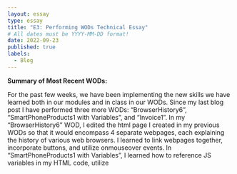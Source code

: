 ```yaml
---
layout: essay
type: essay
title: "E3: Performing WODs Technical Essay"
# All dates must be YYYY-MM-DD format!
date: 2022-09-23
published: true
labels:
  - Blog
---
```


<b>Summary of Most Recent WODs:</b>

For the past few weeks, we have been implementing the new skills we have learned both in our modules and in class in our WODs. Since my last blog post I have performed three more WODs: “BrowserHistory6”, “SmartPhoneProducts1 with Variables”, and “Invoice1”. In my “BrowserHistory6” WOD, I edited the html page I created in my previous WODs so that it would encompass 4 separate webpages, each explaining the history of various web browsers. I learned to link webpages together, incorporate buttons, and utilize onmouseover events. In “SmartPhoneProducts1 with Variables”, I learned how to reference JS variables in my HTML code, utilize <script> tags, and overall simplify and eliminate hard code. Whilst completing my “Invoice1” WOD, I learned how to utilize less hard code and more JS code. I utilized and practiced skills such as initializing and calling upon variables, blending JS and HTML code together, performing arithmetic with my JS variables, and inserting data into an HTML coded table. For more information please refer to this page: <a href="https://dport96.github.io/ITM352/morea/060.expressions-operators/experience-preparing-for-WOD.html">E3 Performing WODs Technical Essay</a>

<b>BrowserHistory6:</b>
  <br>
(1 attempt, 20:00min – Av)
  <br>
For this WOD I once again read the assignment’s instructions quite thoroughly before I started. I was fairly confident in what I already knew and how I could utilize it in this WOD. Overall, the instructions were quite straight forward so I didn’t really have to research the concepts too much before I started. I found the gif in the instructions to be quite useful because I could continually save my code and refresh my browser to make sure it looked like the gif throughout the entire time I was filming. Whilst coding I found that repeating the skills, copying and pasting, and switching between html files was a bit lengthily and repetitive (I think that I could have switched around better by utilizing more shortcuts). I do believe I referenced the instructional video once or twice to get some assistance but other than that it was pretty smooth sailing for this WOD. I think in the future I will prepare more before starting the assignment by search skills up on W3Schools. 

<b>SmartPhoneProducts1 with Variables:</b>
  <br>
(1 attempt, 8:30min – Rx)
  <br>
This WOD was pretty straight forward when reading the instructions as well as performing the actual assignment. I was able to implement the skills I had already learned in class and going through the exercise was smooth because of it. I don’t remember running into any hiccups whilst completing this WOD. The only thing that slowed me down was reading the instructions and determining what I was supposed to do. For this WOD I didn’t have to research any components on W3schools so I only skimmed the instructions before starting the assignment. I’m sure that if I had read the instructions more thoroughly I would have performed the WOD faster. 

<b>Invoice1:</b>
  <br>
(2 attempts, 25:30min – Av)
  <br>
I found this WOD relatively difficult but overall, very satisfying. As usual I decided to read the instructions of this WOD very thoroughly before I started any coding at all. If I didn’t understand something in the instructions, I looked the concept up on W3Schools first, read the articles associated with it, clicked through a few examples, and took notes. I really made sure that I understood the code (as much as I thought I needed to) before I even attempted to try the WOD. In my first attempt of this WOD I ended up coming across some issues in regard to referencing JS variables in my HTML code utilizing document.write and ${}. A lot of my coworkers are quite adept with coding languages, and I happened to be completing this WOD in my office so when I came across an issue with calling upon my variables I asked them for assistance and they, quite skillfully, prompted me with questions and hints so that I eventually understood how to write my code properly. With this WOD I refrained from referencing the instructional video until I though my end results were adequate because I didn’t want the answer just handed to me. I think that next time I will try to research EVERYTHING in the instructions as thoroughly as possible before I start my coding. 

<b>Preparation Improvements for Future WODS:</b>
  <br>
To enhance my WOD comprehensions and speed I will continue to implement the practices that have already been serving me well thus far. I plan on reading WOD instructions thoroughly before starting the assignment. I also plan on heavily researching and practicing skills that are unfamiliar to me before starting the WOD so that I can perform them with ease whilst being timed. I also want to implement more comments in my WODs so that I can go back and quickly identify what I was doing for certain steps (as long as this process doesn’t chip away at my time too much). I hope to improve my WOD performance in the future!
